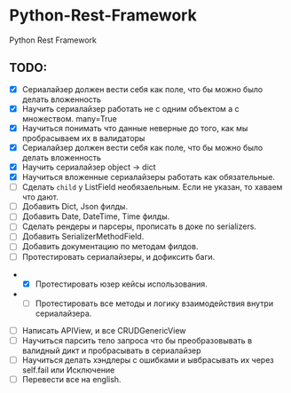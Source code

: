 # Python-Rest-Framework
Python Rest Framework


## TODO:

- [x] Сериалайзер должен вести себя как поле, что бы можно было делать вложенность
- [x] Научить сериалайзер работать не с одним объектом а с множеством. many=True
- [x] Научиться понимать что данные неверные до того, как мы пробрасываем их в валидаторы
- [x] Сериалайзер должен вести себя как поле, что бы можно было делать вложенность
- [x] Научить сериалайзер object -> dict
- [x] Научиться вложенные сериалайзеры работать как обязательные.
- [ ] Сделать `child` у ListField необязаельным. Если не указан, то хаваем что дают.
- [ ] Добавить Dict, Json филды.
- [ ] Добавить Date, DateTime, Time филды.
- [ ] Сделать рендеры и парсеры, прописать в доке по serializers.
- [ ] Добавить SerializerMethodField.
- [ ] Добавить документацию по методам филдов.
- [ ] Протестировать сериалайзеры, и дофиксить баги.
- - [x] Протестировать юзер кейсы использования.
- - [ ] Протестировать все методы и логику взаимодействия внутри сериалайзера.
- [ ] Написать APIView, и все CRUDGenericView
- [ ] Научиться парсить тело запроса что бы преобразовывать в валидный дикт и пробрасывать в сериалайзер
- [ ] Научиться делать хэндлеры с ошибками и ывбрасывать их через self.fail или Исключение
- [ ] Перевести все на english.
